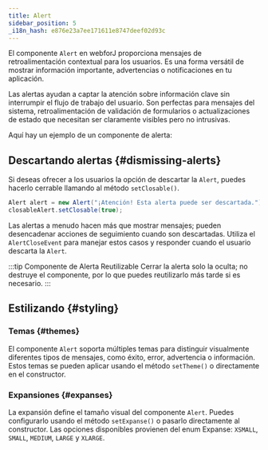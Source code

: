 ```yaml
---
title: Alert
sidebar_position: 5
_i18n_hash: e876e23a7ee171611e8747deef02d93c
---
```

<DocChip chip='shadow' />
<DocChip chip='name' label="dwc-alert" />
<DocChip chip='since' label='25.00' />
<JavadocLink type="alert" location="com/webforj/component/alert/Alert" top='true'/>

El componente `Alert` en webforJ proporciona mensajes de retroalimentación contextual para los usuarios. Es una forma versátil de mostrar información importante, advertencias o notificaciones en tu aplicación.

Las alertas ayudan a captar la atención sobre información clave sin interrumpir el flujo de trabajo del usuario. Son perfectas para mensajes del sistema, retroalimentación de validación de formularios o actualizaciones de estado que necesitan ser claramente visibles pero no intrusivas.

Aquí hay un ejemplo de un componente de alerta:

<ComponentDemo 
path='/webforj/alert?' 
javaE='https://raw.githubusercontent.com/webforj/webforj-documentation/refs/heads/main/src/main/java/com/webforj/samples/views/alert/AlertView.java'
height = '100px'
/>

## Descartando alertas {#dismissing-alerts}

Si deseas ofrecer a los usuarios la opción de descartar la `Alert`, puedes hacerlo cerrable llamando al método `setClosable()`.

```java 
Alert alert = new Alert("¡Atención! Esta alerta puede ser descartada.");
closableAlert.setClosable(true);
```
Las alertas a menudo hacen más que mostrar mensajes; pueden desencadenar acciones de seguimiento cuando son descartadas. Utiliza el `AlertCloseEvent` para manejar estos casos y responder cuando el usuario descarta la `Alert`.

<ComponentDemo 
path='/webforj/closablealert?' 
javaE='https://raw.githubusercontent.com/webforj/webforj-documentation/refs/heads/main/src/main/java/com/webforj/samples/views/alert/ClosableAlertView.java'
height = '100px'
/>

:::tip Componente de Alerta Reutilizable
Cerrar la alerta solo la oculta; no destruye el componente, por lo que puedes reutilizarlo más tarde si es necesario.
:::


## Estilizando {#styling}

### Temas {#themes}

El componente `Alert` soporta múltiples <JavadocLink type="foundation" location="com/webforj/component/Theme"> temas </JavadocLink> para distinguir visualmente diferentes tipos de mensajes, como éxito, error, advertencia o información. Estos temas se pueden aplicar usando el método `setTheme()` o directamente en el constructor.

<ComponentDemo 
path='/webforj/alertthemes?'
javaE='https://raw.githubusercontent.com/webforj/webforj-documentation/refs/heads/main/src/main/java/com/webforj/samples/views/alert/AlertThemesView.java' 
height = '475px'
/>


### Expansiones {#expanses}

La expansión define el tamaño visual del componente `Alert`. Puedes configurarlo usando el método `setExpanse()` o pasarlo directamente al constructor. Las opciones disponibles provienen del enum Expanse: `XSMALL`, `SMALL`, `MEDIUM`, `LARGE` y `XLARGE`.

<ComponentDemo 
path='/webforj/alertexpanses?' 
javaE='https://raw.githubusercontent.com/webforj/webforj-documentation/refs/heads/main/src/main/java/com/webforj/samples/views/alert/AlertExpansesView.java'
height = '400px'
/>

<TableBuilder name="Alert" />
